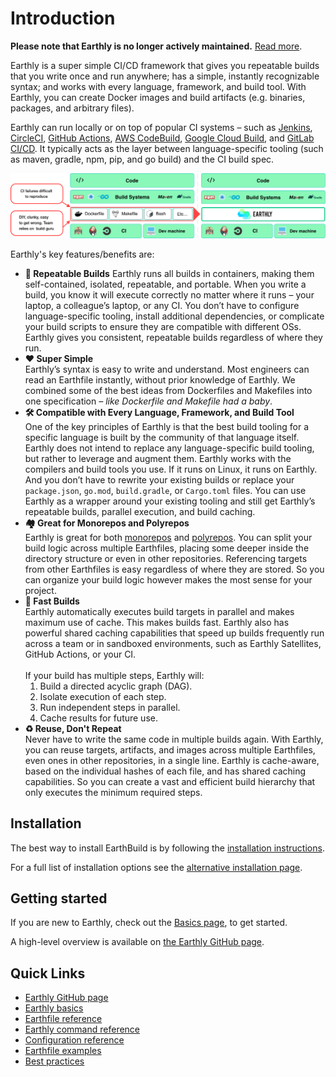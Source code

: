 # Introduction

**Please note that Earthly is no longer actively maintained.** [Read more](https://earthly.dev/blog/shutting-down-earthfiles-cloud).

Earthly is a super simple CI/CD framework that gives you repeatable builds that you write once and run anywhere; has a simple, instantly recognizable syntax; and works with every language, framework, and build tool. With Earthly, you can create Docker images and build artifacts (e.g. binaries, packages, and arbitrary files).

Earthly can run locally or on top of popular CI systems – such as [Jenkins](./ci-integration/guides/jenkins.md), [CircleCI](./ci-integration/guides/circle-integration.md), [GitHub Actions](./ci-integration/guides/gh-actions-integration.md), [AWS CodeBuild](./ci-integration/guides/codebuild-integration.md), [Google Cloud Build](./ci-integration/guides/google-cloud-build.md), and [GitLab CI/CD](./ci-integration/guides/gitlab-integration.md). It typically acts as the layer between language-specific tooling (such as maven, gradle, npm, pip, and go build) and the CI build spec.

![Earthly fits between language-specific tooling and the CI](img/integration-diagram-v2.png)

Earthly's key features/benefits are:
  * **🔁 Repeatable Builds**
    Earthly runs all builds in containers, making them self-contained, isolated, repeatable, and portable. When you write a build, you know it will execute correctly no matter where it runs – your laptop, a colleague’s laptop, or any CI. You don’t have to configure language-specific tooling, install additional dependencies, or complicate your build scripts to ensure they are compatible with different OSs. Earthly gives you consistent, repeatable builds regardless of where they run.
  * **❤️ Super Simple**  
    Earthly’s syntax is easy to write and understand. Most engineers can read an Earthfile instantly, without prior knowledge of Earthly. We combined some of the best ideas from Dockerfiles and Makefiles into one specification *– like Dockerfile and Makefile had a baby*.
  * **🛠 Compatible with Every Language, Framework, and Build Tool**  
    One of the key principles of Earthly is that the best build tooling for a specific language is built by the community of that language itself. Earthly does not intend to replace any language-specific build tooling, but rather to leverage and augment them. Earthly works with the compilers and build tools you use. If it runs on Linux, it runs on Earthly. And you don’t have to rewrite your existing builds or replace your `package.json`, `go.mod`, `build.gradle`, or `Cargo.toml` files. You can use Earthly as a wrapper around your existing tooling and still get Earthly’s repeatable builds, parallel execution, and build caching.
  * **🏘 Great for Monorepos and Polyrepos**  
    Earthly is great for both [monorepos](https://github.com/earthly/earthly/tree/main/examples/monorepo) and [polyrepos](https://github.com/earthly/earthly/tree/main/examples/multirepo). You can split your build logic across multiple Earthfiles, placing some deeper inside the directory structure or even in other repositories. Referencing targets from other Earthfiles is easy regardless of where they are stored. So you can organize your build logic however makes the most sense for your project.
  * **💨 Fast Builds**  
    Earthly automatically executes build targets in parallel and makes maximum use of cache. This makes builds fast. Earthly also has powerful shared caching capabilities that speed up builds frequently run across a team or in sandboxed environments, such as Earthly Satellites, GitHub Actions, or your CI.  
    &nbsp;  
    If your build has multiple steps, Earthly will:
    1. Build a directed acyclic graph (DAG).
    2. Isolate execution of each step.
    3. Run independent steps in parallel.
    4. Cache results for future use.
  * **♻️ Reuse, Don't Repeat**  
    Never have to write the same code in multiple builds again. With Earthly, you can reuse targets, artifacts, and images across multiple Earthfiles, even ones in other repositories, in a single line. Earthly is cache-aware, based on the individual hashes of each file, and has shared caching capabilities. So you can create a vast and efficient build hierarchy that only executes the minimum required steps.

## Installation

The best way to install EarthBuild is by following the [installation instructions](https://earthly.dev/get-earthly).

For a full list of installation options see the [alternative installation page](./alt-installation/alt-installation.md).

## Getting started

If you are new to Earthly, check out the [Basics page](./basics/basics.md), to get started.

A high-level overview is available on [the Earthly GitHub page](https://github.com/earthly/earthly).

## Quick Links

* [Earthly GitHub page](https://github.com/earthly/earthly)
* [Earthly basics](./basics/basics.md)
* [Earthfile reference](./earthfile/earthfile.md)
* [Earthly command reference](./earthly-command/earthly-command.md)
* [Configuration reference](./earthly-config/earthly-config.md)
* [Earthfile examples](./examples/examples.md)
* [Best practices](./guides/best-practices.md)

